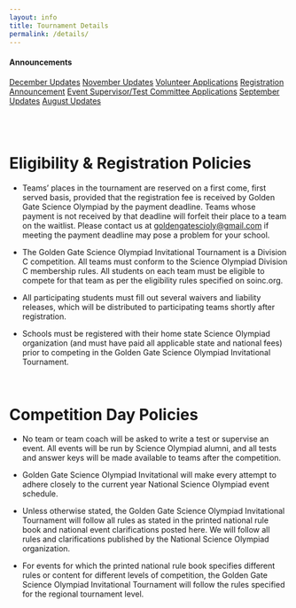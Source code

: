 ```yaml
---
layout: info
title: Tournament Details
permalink: /details/
---
```


<div>

<h4> Announcements </h4>
<a class="btn btn-md btn-mid" href="/december-updates">December Updates</a>
<a class="btn btn-md btn-mid" href="/november-updates">November Updates</a>
<a class="btn btn-md btn-mid" href="/volunteer">Volunteer Applications</a>
<a class="btn btn-md btn-mid" href="/registration">Registration Announcement</a>
<a class="btn btn-md btn-mid" href="/estc-applications">Event Supervisor/Test Committee Applications</a>
<a class="btn btn-md btn-mid" href="/september-updates">September Updates</a>
<a class="btn btn-md btn-mid" href="/august-updates">August Updates</a>

<br><br>

<!--h4> Schedules and Maps </h4>
<a class="btn btn-md btn-mid" target="_blank" href="/doc/event_schedule.pdf">Event Schedule</a>
<a class="btn btn-md btn-mid" target="_blank" href="/doc/day_schedule.pdf">Day of Schedule</a>
<a class="btn btn-md btn-mid" target="_blank" href="/doc/awards_program.pdf">Awards Program</a>
<a class="btn btn-md btn-mid" target="_blank" href="/doc/awards_seating_2020.png">Awards Seating</a>
<a class="btn btn-md btn-mid" target="_blank" href="https://tinyurl.com/ggso20-map">Full Digital Map</a>
<a class="btn btn-md btn-mid" target="_blank" href="https://statescioly.org/golden-gate/Map/EventMap?mId=98552995578380921">Event Locations Digital Map</a>
<a class="btn btn-md btn-mid" target="_blank" href="/doc/maps_2020.pdf">Homerooms and Event Map</a>
<a class="btn btn-md btn-mid" target="_blank" href="/doc/parking_map.pdf">Parking Details and Map</a>

<br><br>

<h4> Policies and Helpful Info </h4>
<a class="btn btn-md btn-mid" target="_blank" href="/rules.pdf">Event Rules</a>
<a class="btn btn-md btn-mid" target="_blank" href="/doc/welcome.pdf" >Welcome Letter</a>
<a class="btn btn-md btn-mid" target = "_blank" href="https://docs.google.com/spreadsheets/d/18EzTQeIsobi_cl85j--G3x0rDnNxKEEBnLlmAKb27uM/edit#gid=2043171544">Team numbers</a>
<a class="btn btn-md btn-mid" target="_blank" href="/doc/food_options.pdf">Food Options</a>
<a class="btn btn-md btn-mid" target="_blank" href="/doc/social_flyer.pdf">Social Flyer</a>
<a class="btn btn-md btn-mid" target="_blank" href="/doc/policies.pdf">Tournament Policies</a>
<a class="btn btn-md btn-mid" target="_blank" href="/doc/injury_report.pdf">Accidental Injury Report</a>
<a class="btn btn-md btn-mid" target = "_blank" href="https://statescioly.org/golden-gate/Policy/Doc/public-appeal-form">Appeal Form</a-->


</div> 

# Eligibility & Registration Policies

* Teams’ places in the tournament are reserved on a first come, first served basis, provided that the registration fee is received by Golden Gate Science Olympiad by the payment deadline. Teams whose payment is not received by that deadline will forfeit their place to a team on the waitlist. Please contact us at goldengatescioly@gmail.com if meeting the payment deadline may pose a problem for your school.

* The Golden Gate Science Olympiad Invitational Tournament is a Division C competition.  All teams must conform to the Science Olympiad Division C membership rules. All students on each team must be eligible to compete for that team as per the eligibility rules specified on soinc.org.

* All participating students must fill out several waivers and liability releases, which will be distributed to participating teams shortly after registration. 

* Schools must be registered with their home state Science Olympiad organization (and must have paid all applicable state and national fees) prior to competing in the Golden Gate Science Olympiad Invitational Tournament.

<br>

# Competition Day Policies

* No team or team coach will be asked to write a test or supervise an event. All events will be run by Science Olympiad alumni, and all tests and answer keys will be made available to teams after the competition.

* Golden Gate Science Olympiad Invitational will make every attempt to adhere closely to the current year National Science Olympiad event schedule.

* Unless otherwise stated, the Golden Gate Science Olympiad Invitational Tournament will follow all rules as stated in the printed national rule book and national event clarifications posted here. We will follow all rules and clarifications published by the National Science Olympiad organization.

* For events for which the printed national rule book specifies different rules or content for different levels of competition, the Golden Gate Science Olympiad Invitational Tournament will follow the rules specified for the regional tournament level.


